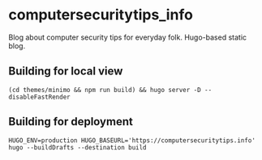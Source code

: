 # computersecuritytips_info
Blog about computer security tips for everyday folk. Hugo-based static blog.

## Building for local view

```
(cd themes/minimo && npm run build) && hugo server -D --disableFastRender
```

## Building for deployment

```
HUGO_ENV=production HUGO_BASEURL='https://computersecuritytips.info' hugo --buildDrafts --destination build
```